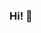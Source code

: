 ### Hi! 👋

<!--
**MadPacUte/MadPacUte** is a ✨ _special_ ✨ repository because its `README.md` (this file) appears on your GitHub profile.

My name is Randall (he/him/his) and I enjoy working in R (RStudio as my IDE of choice).   

Most of the analytical work that I do is not made public. However, when I find something of interest, I try to post it within my GitHub profile. In my spare time I enjoy running. 

I created a website for my fantasy football league that I joined in 2020 (won fourth place). I have a few side projects that I want to accomplish in the near future. Feel free to reach out to me! 

You can find me on Twitter https://twitter.com/MadPacUte and my personal website https://sites.google.com/view/randanalytics/home.
